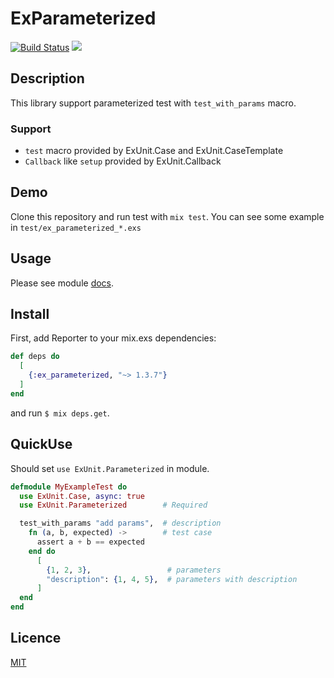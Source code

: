 ExParameterized
===============

[![Build Status](https://travis-ci.org/KazuCocoa/ex_parameterized.svg)](https://travis-ci.org/KazuCocoa/ex_parameterized)
[![](https://img.shields.io/hexpm/v/ex_parameterized.svg?style=flat)](https://hex.pm/packages/ex_parameterized)

## Description

This library support parameterized test with `test_with_params` macro.

### Support
- `test` macro provided by ExUnit.Case and ExUnit.CaseTemplate
- `Callback` like `setup` provided by ExUnit.Callback


## Demo

Clone this repository and run test with `mix test`.
You can see some example in `test/ex_parameterized_*.exs`

## Usage

Please see module [docs](http://hexdocs.pm/ex_parameterized/extra-api-reference.html).

## Install

First, add Reporter to your mix.exs dependencies:

```elixir
def deps do
  [
    {:ex_parameterized, "~> 1.3.7"}
  ]
end
```

and run `$ mix deps.get`.

## QuickUse

Should set `use ExUnit.Parameterized` in module.

```elixir
defmodule MyExampleTest do
  use ExUnit.Case, async: true
  use ExUnit.Parameterized        # Required

  test_with_params "add params",  # description
    fn (a, b, expected) ->        # test case
      assert a + b == expected
    end do
      [
        {1, 2, 3},                 # parameters
        "description": {1, 4, 5},  # parameters with description
      ]
  end
end
```



## Licence

[MIT](https://github.com/KazuCocoa/ex_parameterized/blob/master/LICENSE)
